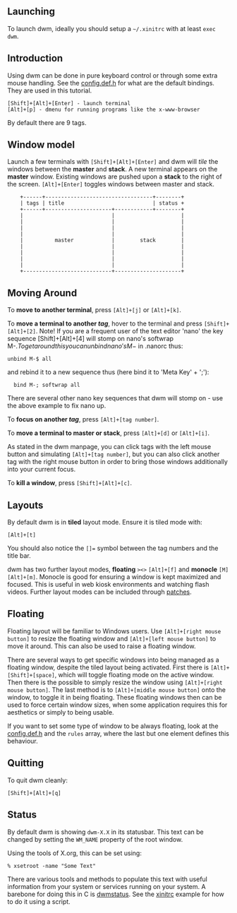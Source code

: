Launching
---------
To launch dwm, ideally you should setup a `~/.xinitrc` with at least `exec
dwm`.

Introduction
------------
Using dwm can be done in pure keyboard control or through some extra mouse
handling. See the [config.def.h](//git.suckless.org/dwm/plain/config.def.h) for
what are the default bindings. They are used in this tutorial.

	[Shift]+[Alt]+[Enter] - launch terminal
	[Alt]+[p] - dmenu for running programs like the x-www-browser

By default there are 9 tags.

Window model
------------
Launch a few terminals with `[Shift]+[Alt]+[Enter]` and dwm will _tile_ the
windows between the **master** and **stack**. A new terminal appears on the
**master** window. Existing windows are pushed upon a **stack** to the right of
the screen. `[Alt]+[Enter]` toggles windows between master and stack.

        +------+----------------------------------+--------+
        | tags | title                            | status +
        +------+---------------------+------------+--------+
        |                            |                     |
        |                            |                     |
        |                            |                     |
        |                            |                     |
        |          master            |        stack        |
        |                            |                     |
        |                            |                     |
        |                            |                     |
        |                            |                     |
        +----------------------------+---------------------+

Moving Around
-------------
To **move to another terminal**, press `[Alt]+[j]` or `[Alt]+[k]`.

To **move a terminal to another _tag_**, hover to the terminal and press
`[Shift]+[Alt]+[2]`. Note! If you are a frequent user of the text editor 'nano'
the key sequence [Shift]+[Alt]+[4] will stomp on nano's softwrap M-$. To get
around this you can unbind nano's M-$ in .nanorc thus:

	unbind M-$ all

and rebind it to a new sequence thus (here bind it to 'Meta Key' + ';'):

	  bind M-; softwrap all

There are several other nano key sequences that dwm will stomp on - use the above example to fix nano up.

To **focus on another _tag_**, press `[Alt]+[tag number]`.

To **move a terminal to master or stack**, press `[Alt]+[d]` or `[Alt]+[i]`.

As stated in the dwm manpage, you can click tags with the left mouse button and simulating `[Alt]+[tag number]`, but you can also click another tag with the right mouse button in order to bring those windows additionally
into your current focus.

To **kill a window**, press `[Shift]+[Alt]+[c]`.

Layouts
-------
By default dwm is in **tiled** layout mode. Ensure it is tiled mode with:

	[Alt]+[t]

You should also notice the `[]=` symbol between the tag numbers and the title
bar.

dwm has two further layout modes, **floating** `><>` `[Alt]+[f]` and
**monocle** `[M]` `[Alt]+[m]`. Monocle is good for ensuring a window is kept
maximized and focused. This is useful in web kiosk environments and watching
flash videos. Further layout modes can be included through
[patches](//dwm.suckless.org/patches/).

Floating
--------
Floating layout will be familiar to Windows users. Use `[Alt]+[right mouse
button]` to resize the floating window and `[Alt]+[left mouse button]` to move
it around. This can also be used to raise a floating window.

There are several ways to get specific windows into being managed as a floating
window, despite the tiled layout being activated. First there is
`[Alt]+[Shift]+[space]`, which will toggle floating mode on the active window.
Then there is the possible to simply resize the window using `[Alt]+[right
mouse button]`. The last method is to `[Alt]+[middle mouse button]` onto the
window, to toggle it in being floating. These floating windows then can be used
to force certain window sizes, when some application requires this for
aesthetics or simply to being usable.

If you want to set some type of window to be always floating, look at the
[config.def.h](//git.suckless.org/dwm/plain/config.def.h) and the `rules`
array, where the last but one element defines this behaviour.

Quitting
--------
To quit dwm cleanly:

	[Shift]+[Alt]+[q]

Status
------
By default dwm is showing `dwm-X.X` in its statusbar. This text can be changed
by setting the `WM_NAME` property of the root window.

Using the tools of X.org, this can be set using:

	% xsetroot -name "Some Text"

There are various tools and methods to populate this text with useful
information from your system or services running on your system. A barebone for
doing this in C is [dwmstatus](../status_monitor/). See the
[xinitrc](xinitrc.example) example for how to do it using a script.
